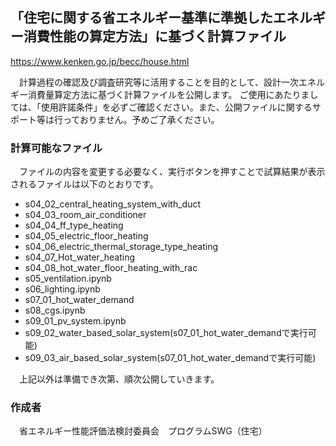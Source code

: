 ## 「住宅に関する省エネルギー基準に準拠したエネルギー消費性能の算定方法」に基づく計算ファイル
https://www.kenken.go.jp/becc/house.html  

　計算過程の確認及び調査研究等に活⽤することを⽬的として、設計⼀次エネルギー消費量算定⽅法に基づく計算ファイルを公開します。 ご使⽤にあたりましては、「使⽤許諾条件」を必ずご確認ください。また、公開ファイルに関するサポート等は行っておりません。予めご了承ください。

### 計算可能なファイル
　ファイルの内容を変更する必要なく、実行ボタンを押すことで試算結果が表示されるファイルは以下のとおりです。

- s04_02_central_heating_system_with_duct
- s04_03_room_air_conditioner
- s04_04_ff_type_heating
- s04_05_electric_floor_heating
- s04_06_electric_thermal_storage_type_heating
- s04_07_Hot_water_heating
- s04_08_hot_water_floor_heating_with_rac
- s05_ventilation.ipynb
- s06_lighting.ipynb
- s07_01_hot_water_demand
- s08_cgs.ipynb
- s09_01_pv_system.ipynb
- s09_02_water_based_solar_system(s07_01_hot_water_demandで実行可能)
- s09_03_air_based_solar_system(s07_01_hot_water_demandで実行可能)

　上記以外は準備でき次第、順次公開していきます。  

### 作成者
　省エネルギー性能評価法検討委員会　プログラムSWG（住宅）
